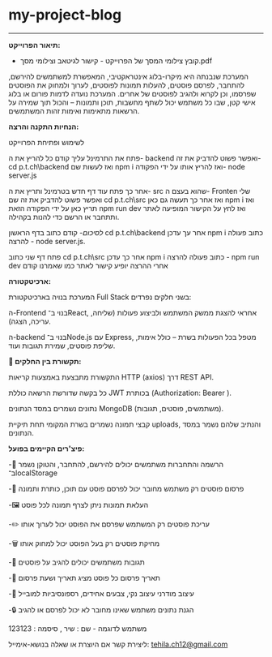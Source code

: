 # my-project-blog #
----------------------------------------------------------------------------------------------------------------------------------------------------------------------------------------------------------------


**תיאור הפרוייקט:**

* קובץ צילומי המסך של הפרוייקט - קישור לגיטאב וצילומי מסך.pdf
 
המערכת שנבנתה היא מיקרו-בלוג אינטראקטיבי, המאפשרת למשתמשים להירשם, להתחבר, לפרסם פוסטים, להעלות תמונות לפוסטים, לערוך ולמחוק את הפוסטים שפרסמו, וכן לקרוא ולהגיב לפוסטים של אחרים.
המערכת נועדה לדמות פורום או בלוג אישי קטן, שבו כל משתמש יכול לשתף מחשבות, תוכן ותמונות – והכול תוך שמירה על הרשאות מתאימות ואימות זהות המשתמשים.



**הנחיות התקנה והרצה:**

 לשימוש ופתיחת הפרוייקט
 
 פתח את התרמינל עליך קודם כל להריץ את ה- backend ואפשר פשוט להדביק את זה- cd p.t.ch\backend  ואז לעשות שם npm i ואז להריץ אותו על ידי הפקודה- node server.js
 
 אחר כך פתח עוד דף חדש בטרמינל ותריץ את ה- src שהוא בעצם ה- Fronten שלי ואפשר פשוט להדביק את זה שם cd p.t.ch\src ואז אחר כך תעשה גם כאן npm i ואז תריץ כאן על ידי הפקודה הזאת npm run dev 
 ואז לחץ על הקישור המופיעה לאתר ותתחבר או הרשם כדי להנות בקהילה.
 
 *לסיכום-* קודם כתוב בדף הראשון cd p.t.ch\backend אחר עך עדכן npm i כתוב פעולה להרצה - node server.js. 

 פתח דף שני כתוב  cd p.t.ch\src אחר כך עדכן npm i  כתוב פעולה להרצה - npm run dev אחרי ההרצה יופיע קישור לאתר כמו שאמרנו קודם
 

 **ארכיטקטורה:**
 
המערכת בנויה בארכיטקטורת Full Stack בשני חלקים נפרדים:

ה-Frontend בנוי ב־React, אחראי להצגת ממשק המשתמש ולביצוע פעולות (שליחה, עריכה, הצגה).

ה-backend בנוי ב־Node.js עם Express, מטפל בכל הפעולות בשרת – כולל אימות, שליפת פוסטים, שמירת תגובות ועוד.


**🔄 תקשורת בין החלקים:**

התקשורת מתבצעת באמצעות קריאות HTTP (axios) דרך REST API.

כל בקשה שדורשת הרשאה כוללת JWT בכותרת (Authorization: Bearer <token>).

נתונים נשמרים במסד הנתונים MongoDB (משתמשים, פוסטים, תגובות).

קבצי תמונה נשמרים בשרת המקומי תחת תיקיית uploads, והנתיב שלהם נשמר במסד הנתונים.



 **פיצ'רים הקיימים בפועל:**
 

-🔐 הרשמה והתחברות  משתמשים יכולים להירשם, להתחבר, והטוקן נשמר ב־localStorage

-📄 פרסום פוסטים	רק משתמש מחובר יכול לפרסם פוסט עם תוכן, כותרת ותמונה

-🖼️ העלאת תמונות	ניתן לצרף תמונה לכל פוסט

-✏️ עריכת פוסטים	רק המשתמש שפרסם את הפוסט יכול לערוך אותו

-🗑️ מחיקת פוסטים	רק בעל הפוסט יכול למחוק אותו

-💬 תגובות	משתמשים יכולים להגיב על פוסטים

-📅 תאריך פרסום	כל פוסט מציג תאריך ושעת פרסום

-🎨 עיצוב מודרני	עיצוב נקי, צבעים אחידים, רספונסיביות למובייל

-🔒 הגנת נתונים	משתמש שאינו מחובר לא יכול לפרסם או להגיב

משתמש לדוגמה - שם : שיר , סיסמה : 123123

ליצירת קשר אם היוצרת או שאלה בנושא-אימייל: tehila.ch12@gmail.com



 
